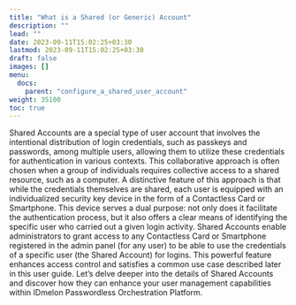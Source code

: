 ```yaml
---
title: "What is a Shared (or Generic) Account"
description: ""
lead: ""
date: 2023-09-11T15:02:25+03:30
lastmod: 2023-09-11T15:02:25+03:30
draft: false
images: []
menu:
  docs:
    parent: "configure_a_shared_user_account"
weight: 35100
toc: true
---
```


Shared Accounts are a special type of user account that involves the intentional distribution of login credentials, such as passkeys and passwords, among multiple users, allowing them to utilize these credentials for authentication in various contexts. This collaborative approach is often chosen when a group of individuals requires collective access to a shared resource, such as a computer. A distinctive feature of this approach is that while the credentials themselves are shared, each user is equipped with an individualized security key device in the form of a Contactless Card or Smartphone. This device serves a dual purpose: not only does it facilitate the authentication process, but it also offers a clear means of identifying the specific user who carried out a given login activity. Shared Accounts enable administrators to grant access to any Contactless Card or Smartphone registered in the admin panel (for any user) to be able to use the credentials of a specific user (the Shared Account) for logins. This powerful feature enhances access control and satisfies a common use case described later in this user guide. Let’s delve deeper into the details of Shared Accounts and discover how they can enhance your user management capabilities within IDmelon Passwordless Orchestration Platform.  
